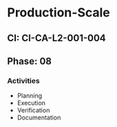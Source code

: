 # Production-Scale

## CI: CI-CA-L2-001-004
## Phase: 08

### Activities
- Planning
- Execution
- Verification
- Documentation
